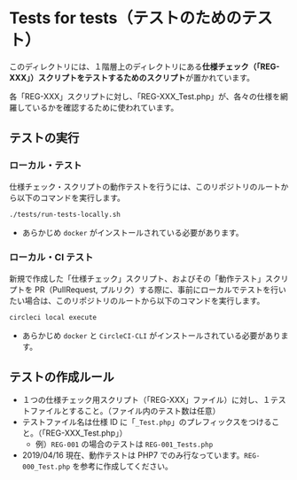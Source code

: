 # Tests for tests（テストのためのテスト）

このディレクトリには、１階層上のディレクトリにある**仕様チェック（「REG-XXX」）スクリプトをテストするためのスクリプト**が置かれています。

各「REG-XXX」スクリプトに対し、「REG-XXX_Test.php」が、各々の仕様を網羅しているかを確認するために使われています。

## テストの実行

### ローカル・テスト

仕様チェック・スクリプトの動作テストを行うには、このリポジトリのルートから以下のコマンドを実行します。

```bash
./tests/run-tests-locally.sh
```

- あらかじめ `docker` がインストールされている必要があります。

### ローカル・CI テスト

新規で作成した「仕様チェック」スクリプト、およびその「動作テスト」スクリプトを PR（PullRequest, プルリク）する際に、事前にローカルでテストを行いたい場合は、このリポジトリのルートから以下のコマンドを実行します。

```bash
circleci local execute
```

- あらかじめ `docker` と `CircleCI-CLI` がインストールされている必要があります。

## テストの作成ルール

- １つの仕様チェック用スクリプト（「REG-XXX」ファイル）に対し、１テストファイルとすること。（ファイル内のテスト数は任意）
- テストファイル名は仕様 ID に「`_Test.php`」のプレフィックスをつけること。（「REG-XXX_Test.php」）
  - 例）`REG-001` の場合のテストは `REG-001_Tests.php`
- 2019/04/16 現在、動作テストは PHP7 でのみ行なっています。`REG-000_Test.php` を参考に作成してください。
